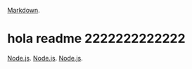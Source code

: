 [Markdown](https://es.wikipedia.org/wiki/Markdown).
# hola readme 2222222222222
[Node.js](https://nodejs.org/).
[Node.js](https://nodejs.org/).
[Node.js](https://nodejs.org/).